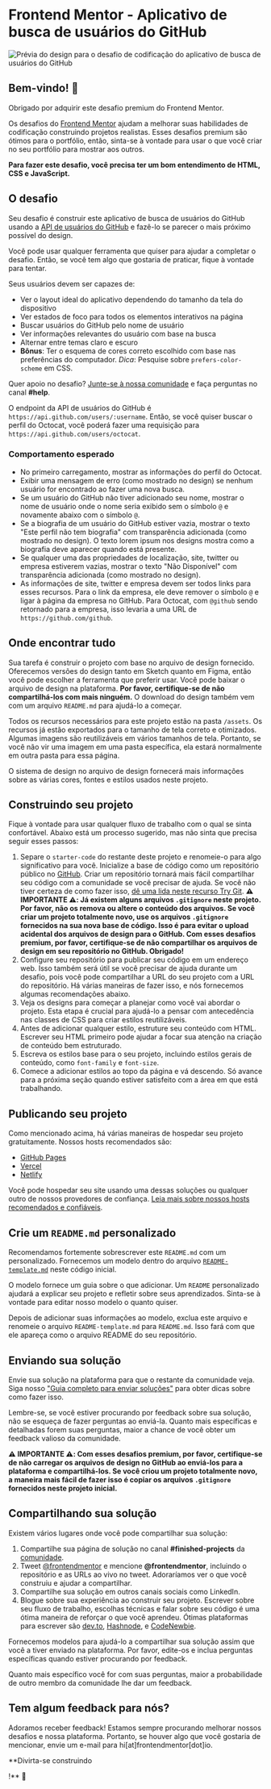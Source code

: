 <!-- @format -->

# Frontend Mentor - Aplicativo de busca de usuários do GitHub

![Prévia do design para o desafio de codificação do aplicativo de busca de usuários do GitHub](./preview.jpg)

## Bem-vindo! 👋

Obrigado por adquirir este desafio premium do Frontend Mentor.

Os desafios do [Frontend Mentor](https://www.frontendmentor.io) ajudam a melhorar suas habilidades de codificação construindo projetos realistas. Esses desafios premium são ótimos para o portfólio, então, sinta-se à vontade para usar o que você criar no seu portfólio para mostrar aos outros.

**Para fazer este desafio, você precisa ter um bom entendimento de HTML, CSS e JavaScript.**

## O desafio

Seu desafio é construir este aplicativo de busca de usuários do GitHub usando a [API de usuários do GitHub](https://docs.github.com/en/rest/reference/users#get-a-user) e fazê-lo se parecer o mais próximo possível do design.

Você pode usar qualquer ferramenta que quiser para ajudar a completar o desafio. Então, se você tem algo que gostaria de praticar, fique à vontade para tentar.

Seus usuários devem ser capazes de:

- Ver o layout ideal do aplicativo dependendo do tamanho da tela do dispositivo
- Ver estados de foco para todos os elementos interativos na página
- Buscar usuários do GitHub pelo nome de usuário
- Ver informações relevantes do usuário com base na busca
- Alternar entre temas claro e escuro
- **Bônus**: Ter o esquema de cores correto escolhido com base nas preferências do computador. _Dica_: Pesquise sobre `prefers-color-scheme` em CSS.

Quer apoio no desafio? [Junte-se à nossa comunidade](https://www.frontendmentor.io/community) e faça perguntas no canal **#help**.

O endpoint da API de usuários do GitHub é `https://api.github.com/users/:username`. Então, se você quiser buscar o perfil do Octocat, você poderá fazer uma requisição para `https://api.github.com/users/octocat`.

### Comportamento esperado

- No primeiro carregamento, mostrar as informações do perfil do Octocat.
- Exibir uma mensagem de erro (como mostrado no design) se nenhum usuário for encontrado ao fazer uma nova busca.
- Se um usuário do GitHub não tiver adicionado seu nome, mostrar o nome de usuário onde o nome seria exibido sem o símbolo `@` e novamente abaixo com o símbolo `@`.
- Se a biografia de um usuário do GitHub estiver vazia, mostrar o texto "Este perfil não tem biografia" com transparência adicionada (como mostrado no design). O texto lorem ipsum nos designs mostra como a biografia deve aparecer quando está presente.
- Se qualquer uma das propriedades de localização, site, twitter ou empresa estiverem vazias, mostrar o texto "Não Disponível" com transparência adicionada (como mostrado no design).
- As informações de site, twitter e empresa devem ser todos links para esses recursos. Para o link da empresa, ele deve remover o símbolo `@` e ligar à página da empresa no GitHub. Para Octocat, com `@github` sendo retornado para a empresa, isso levaria a uma URL de `https://github.com/github`.

## Onde encontrar tudo

Sua tarefa é construir o projeto com base no arquivo de design fornecido. Oferecemos versões do design tanto em Sketch quanto em Figma, então você pode escolher a ferramenta que preferir usar. Você pode baixar o arquivo de design na plataforma. **Por favor, certifique-se de não compartilhá-los com mais ninguém.** O download do design também vem com um arquivo `README.md` para ajudá-lo a começar.

Todos os recursos necessários para este projeto estão na pasta `/assets`. Os recursos já estão exportados para o tamanho de tela correto e otimizados. Algumas imagens são reutilizáveis em vários tamanhos de tela. Portanto, se você não vir uma imagem em uma pasta específica, ela estará normalmente em outra pasta para essa página.

O sistema de design no arquivo de design fornecerá mais informações sobre as várias cores, fontes e estilos usados neste projeto.

## Construindo seu projeto

Fique à vontade para usar qualquer fluxo de trabalho com o qual se sinta confortável. Abaixo está um processo sugerido, mas não sinta que precisa seguir esses passos:

1. Separe o `starter-code` do restante deste projeto e renomeie-o para algo significativo para você. Inicialize a base de código como um repositório público no [GitHub](https://github.com/). Criar um repositório tornará mais fácil compartilhar seu código com a comunidade se você precisar de ajuda. Se você não tiver certeza de como fazer isso, [dê uma lida neste recurso Try Git](https://try.github.io/). **⚠️ IMPORTANTE ⚠️: Já existem alguns arquivos `.gitignore` neste projeto. Por favor, não os remova ou altere o conteúdo dos arquivos. Se você criar um projeto totalmente novo, use os arquivos `.gitignore` fornecidos na sua nova base de código. Isso é para evitar o upload acidental dos arquivos de design para o GitHub. Com esses desafios premium, por favor, certifique-se de não compartilhar os arquivos de design em seu repositório no GitHub. Obrigado!**
2. Configure seu repositório para publicar seu código em um endereço web. Isso também será útil se você precisar de ajuda durante um desafio, pois você pode compartilhar a URL do seu projeto com a URL do repositório. Há várias maneiras de fazer isso, e nós fornecemos algumas recomendações abaixo.
3. Veja os designs para começar a planejar como você vai abordar o projeto. Esta etapa é crucial para ajudá-lo a pensar com antecedência nas classes de CSS para criar estilos reutilizáveis.
4. Antes de adicionar qualquer estilo, estruture seu conteúdo com HTML. Escrever seu HTML primeiro pode ajudar a focar sua atenção na criação de conteúdo bem estruturado.
5. Escreva os estilos base para o seu projeto, incluindo estilos gerais de conteúdo, como `font-family` e `font-size`.
6. Comece a adicionar estilos ao topo da página e vá descendo. Só avance para a próxima seção quando estiver satisfeito com a área em que está trabalhando.

## Publicando seu projeto

Como mencionado acima, há várias maneiras de hospedar seu projeto gratuitamente. Nossos hosts recomendados são:

- [GitHub Pages](https://pages.github.com/)
- [Vercel](https://vercel.com/)
- [Netlify](https://www.netlify.com/)

Você pode hospedar seu site usando uma dessas soluções ou qualquer outro de nossos provedores de confiança. [Leia mais sobre nossos hosts recomendados e confiáveis](https://medium.com/frontend-mentor/frontend-mentor-trusted-hosting-providers-bf000dfebe).

## Crie um `README.md` personalizado

Recomendamos fortemente sobrescrever este `README.md` com um personalizado. Fornecemos um modelo dentro do arquivo [`README-template.md`](./README-template.md) neste código inicial.

O modelo fornece um guia sobre o que adicionar. Um `README` personalizado ajudará a explicar seu projeto e refletir sobre seus aprendizados. Sinta-se à vontade para editar nosso modelo o quanto quiser.

Depois de adicionar suas informações ao modelo, exclua este arquivo e renomeie o arquivo `README-template.md` para `README.md`. Isso fará com que ele apareça como o arquivo README do seu repositório.

## Enviando sua solução

Envie sua solução na plataforma para que o restante da comunidade veja. Siga nosso ["Guia completo para enviar soluções"](https://medium.com/frontend-mentor/a-complete-guide-to-submitting-solutions-on-frontend-mentor-ac6384162248) para obter dicas sobre como fazer isso.

Lembre-se, se você estiver procurando por feedback sobre sua solução, não se esqueça de fazer perguntas ao enviá-la. Quanto mais específicas e detalhadas forem suas perguntas, maior a chance de você obter um feedback valioso da comunidade.

**⚠️ IMPORTANTE ⚠️: Com esses desafios premium, por favor, certifique-se de não carregar os arquivos de design no GitHub ao enviá-los para a plataforma e compartilhá-los. Se você criou um projeto totalmente novo, a maneira mais fácil de fazer isso é copiar os arquivos `.gitignore` fornecidos neste projeto inicial.**

## Compartilhando sua solução

Existem vários lugares onde você pode compartilhar sua solução:

1. Compartilhe sua página de solução no canal **#finished-projects** da [comunidade](https://www.frontendmentor.io/community).
2. Tweet [@frontendmentor](https://twitter.com/frontendmentor) e mencione **@frontendmentor**, incluindo o repositório e as URLs ao vivo no tweet. Adoraríamos ver o que você construiu e ajudar a compartilhar.
3. Compartilhe sua solução em outros canais sociais como LinkedIn.
4. Blogue sobre sua experiência ao construir seu projeto. Escrever sobre seu fluxo de trabalho, escolhas técnicas e falar sobre seu código é uma ótima maneira de reforçar o que você aprendeu. Ótimas plataformas para escrever são [dev.to](https://dev.to/), [Hashnode](https://hashnode.com/), e [CodeNewbie](https://community.codenewbie.org/).

Fornecemos modelos para ajudá-lo a compartilhar sua solução assim que você a tiver enviado na plataforma. Por favor, edite-os e inclua perguntas específicas quando estiver procurando por feedback.

Quanto mais específico você for com suas perguntas, maior a probabilidade de outro membro da comunidade lhe dar um feedback.

## Tem algum feedback para nós?

Adoramos receber feedback! Estamos sempre procurando melhorar nossos desafios e nossa plataforma. Portanto, se houver algo que você gostaria de mencionar, envie um e-mail para hi[at]frontendmentor[dot]io.

\*\*Divirta-se construindo

!\*\* 🚀
